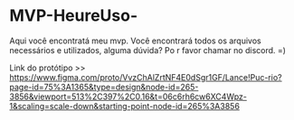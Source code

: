 # MVP-HeureUso-
Aqui você encontratá meu mvp.
Você encontrará todos os arquivos necessários e utilizados, alguma dúvida? Po r favor chamar no discord. =)

Link do protótipo >> https://www.figma.com/proto/VvzChAlZrtNF4E0dSgr1GF/Lance!Puc-rio?page-id=75%3A1365&type=design&node-id=265-3856&viewport=513%2C397%2C0.16&t=06c6rh6cw6XC4Wpz-1&scaling=scale-down&starting-point-node-id=265%3A3856
